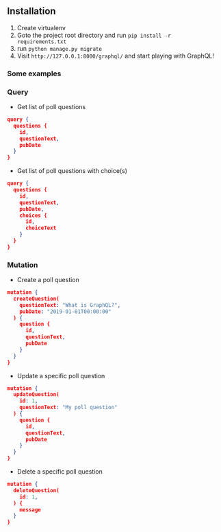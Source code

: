 ## Installation

1. Create virtualenv
2. Goto the project root directory and run `pip install -r requirements.txt`
3. run `python manage.py migrate`
4. Visit `http://127.0.0.1:8000/graphql/` and start playing with GraphQL!


### Some examples

### Query

- Get list of poll questions

```json
query {
  questions {
    id,
    questionText,
    pubDate
  }
}
```

- Get list of poll questions with choice(s)

```json
query {
  questions {
    id,
    questionText,
    pubDate,
    choices {
      id,
      choiceText
    }
  }
}
```

### Mutation
- Create a poll question

```json
mutation {
  createQuestion(
    questionText: "What is GraphQL?",
    pubDate: "2019-01-01T00:00:00"
  ) {
    question {
      id,
      questionText,
      pubDate
    }
  }
}
```

- Update a specific poll question

```json
mutation {
  updateQuestion(
    id: 1,
  	questionText: "My poll question"
  ) {
    question {
      id,
      questionText,
      pubDate
    }
  }
}
```

- Delete a specific poll question

```json
mutation {
  deleteQuestion(
    id: 1,
  ) {
    message
  }
}
```